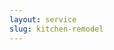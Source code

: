 ```yaml
---
layout: service
slug: kitchen-remodel
---
```


<!-- No content needed here; this page will pull data from services.yml -->

